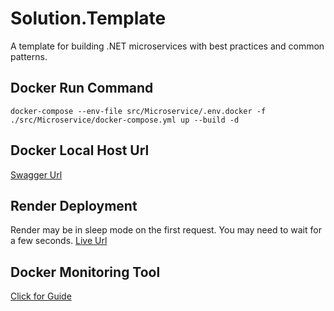 # Solution.Template
A template for building .NET microservices with best practices and common patterns.

## Docker Run Command
`docker-compose --env-file src/Microservice/.env.docker -f ./src/Microservice/docker-compose.yml up --build -d`

## Docker Local Host Url
[Swagger Url](http://localhost:8080/swagger)

## Render Deployment
Render may be in sleep mode on the first request. You may need to wait for a few seconds. [Live Url](https://api-0oqs.onrender.com/swagger)

## Docker Monitoring Tool
[Click for Guide](dockerfiles/monitoring/GUIDE.md)
